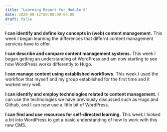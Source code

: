 ```yaml
---
title: "Learning Report for Module 6"
date: 2020-08-12T00:00:00-04:00
draft: false
---
```


**I can identify and define key concepts in (web) content management.** This week I began learning the differences that differnt content management services have to offer.

**I can describe and compare content management systems.** This week I began getting an understanding of WordPress and am now starting to see how WordPress works differently to Hugo.

**I can manage content using established workflows.** This week I used the workflow that myself and my group established for the first time and it worked very well.

**I can identify and employ technologies related to content management.** I can use the technologies we have previously discussed such as Hugo and Github, and I can now use a little bit of WordPress.  

**I can find and use resources for self-directed learning.** This week I looked a bit into WordPress to get a basic understanding of how to work with this new CMS.

